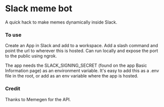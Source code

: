 # Slack meme bot

A quick hack to make memes dynamically inside Slack.

### To use

Create an App in Slack and add to a workspace. Add a slash command and point the url to wherever this is hosted. Can run locally and expose the port to the public using ngrok. 

The app needs the SLACK_SIGNING_SECRET (found on the app Basic Information page) as an environment variable. It's easy to add this as a .env file in the root, or add as an env variable where the app is hosted. 

### Credit

Thanks to Memegen for the API.